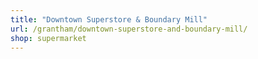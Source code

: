 ```yaml
---
title: "Downtown Superstore & Boundary Mill"
url: /grantham/downtown-superstore-and-boundary-mill/
shop: supermarket
---
```

